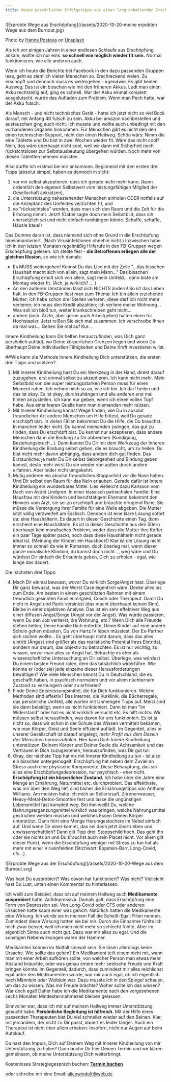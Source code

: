 ```yaml
---
title: Meine persönlichen Erfolgstipps aus einer lang anhaltenden Erschöpfung raus - mit dem Inneren Kind.
---
```

![Erprobte Wege aus Erschöpfung](/assets/2020-10-20-meine erpobten Wege aus dem Burnout.jpg)

<span>Photo by <a href="https://unsplash.com/@annapostovaya?utm_source=unsplash&amp;utm_medium=referral&amp;utm_content=creditCopyText">Hanna Postova</a> on <a href="https://unsplash.com/s/photos/burnout?utm_source=unsplash&amp;utm_medium=referral&amp;utm_content=creditCopyText">Unsplash</a></span>

Als ich vor einigen Jahren in einer endlosen Schlaufe aus Erschöpfung ankam, wollte ich nur eins: **so schnell wie möglich wieder fit sein.** Normal funktionieren, wie alle anderen auch. 

Wenn ich heute die Berichte bei Facebook in den dazu passenden Gruppen lese, geht es ziemlich vielen Menschen so. Erschreckend vielen. Zu erschöpft und dennoch muss es weitergehen - irgendwie. Es gibt keinen Ausweg. Das ist ein bisschen wie mit den früheren Akkus. Ludt man einen Akku rechtzeitig auf, ging es schnell. War der Akku einmal komplett ausgelutscht, wurde das Aufladen zum Problem. Wenn man Pech hatte, war der Akku futsch.  

Als Mensch - und nicht technisches Gerät - hatte ich jetzt nicht so viel Bock darauf, mit Anfang 40 futsch zu sein. Akku bei amazon nachbestellen und austauschen ging auch nicht. Ich musste und wollte auch unbedingt mit den vorhandenen Organen hinkommen. Für Menschen gibt es nicht den den einen technischen Support, nicht den einen Heilweg. Schön wärs: Nimm die eine Tablette und Du bist in zwei Wochen wieder fit. Wäre das nicht cool? Nein, das wäre überhaupt nicht cool, weil wir dann mit Sicherheit noch rücksichtsloser zur Selbstausbeutung übergehen würden. Noch mehr von diesen Tabletten nehmen müssten.  

Also durfte ich erstmal bei mir ankommen. 
Beginnend mit den ersten drei Tipps (absolut simpel, haben es dennoch in sich): 
1. vor mir selbst akzeptieren, dass ich gerade nicht mehr kann, (kann ordentlich den eigenen Selbstwert vom leistungsfähigen Mitglied der Gesellschaft ankratzen),
2. die Unterstützung nahestehender Menschen einholen ODER notfalls auf die Akzeptanz des Umfeldes verzichten (!), und 
3. so "rücksichtslos" werden, dass man sich den Raum und die Zeit für die Erholung nimmt. Jetzt! (Dabei sagte doch mein Selbstbild, dass ich unersetzlich sei und nicht einfach rumhängen könne. Schaffe, schaffe, Häusle baue!)

Das Dumme daran ist, dass niemand sich ohne Grund in die Erschöpfung hineinmanövriert. (Nach Virusinfektionen ohnehin nicht.) Inzwischen habe ich in den letzten Monaten regelmäßig Hilferufe in den FB-Gruppen wegen Erschöpfung gelesen. Ich stellte fest - **die Betroffenen erliegen alle der gleichen Illusion**, so wie ich damals: 
- Es MUSS weitergehen! Kennst Du das Lied mit der Zeile "...das bisschen Haushalt macht sich von allein, sagt mein Mann..." Das bisschen Erschöpfung erholt sich von allein, sagt mein Umfeld... dann biste am Montag wieder fit. (Ach, ja wirklich? ... )  
- An den äußeren Umständen lässt sich NICHTS ändern! So ist das Leben halt. In den FB-Gruppen liest man zum Thema: Ich bin allein erziehende Mutter; ich habe schon drei Stellen verloren, diese darf ich nicht mehr verlieren; ich muss den Kredit abzahlen; ich verliere meine Wohnung... Was soll ich bloß tun, weiter krankschreiben geht nicht...
- andere (insb. Ärzte, aber gerne auch Arbeitgeber) halten einen für Hochstapler. Jetzt reißen Sie sich mal zusammen. Ich verschreibe Ihnen da mal was... Gehen Sie mal auf Kur...

Innere Kindheilung kann Dir helfen herauszufinden, was Dich ganz persönlich auflädt, wo Deine körperlichen Grenzen liegen und worin Du überhaupt Deine individuellen Fähigkeiten und Deine Kraft investieren willst. 

##Wie kann die Methode Innere Kindheilung Dich unterstützen, die ersten drei Tipps umzusetzen?
1. Mit Innerer Kindheilung hast Du ein Werkzeug in der Hand, direkt darauf zuzugehen, erst einmal selbst zu akzeptieren. Ich kann nicht mehr. Mein Selbstbild von der super leistungsstarken Person muss für einen Moment ruhen. Ich nehme mich so an, wie ich bin. Ich darf heilen und das ist okay. Es ist okay, durchzuhängen und alle anderen erst mal hinten anzustellen. Ich kann nur geben, wenn ich einen vollen Topf habe. Aus einer leeren Quelle kann man niemanden mehr nützen.  
2. Mit Innerer Kindheilung kannst Wege finden, wie Du in absolut freundlicher Art andere Menschen um Hilfe bittest, weil Du gerade erschöpft bist. In vielen Fällen bekommst Du die Hilfe, die Du brauchst. In manchen leider nicht. Du kannst niemanden zwingen, das gut zu finden, dass Du erschöpft bist. Du kannst nur akzeptieren, dass andere Menschen dann die Bindung zu Dir abbrechen (Kündigung, Beziehungsbruch...). Dann kannst Du Dir mit dem Werkzeug der Inneren Kindheilung die Bindung selbst geben, die es braucht, um zu heilen. Du bist nicht mehr davon abhängig, dass andere dich gut finden. Das Erstaunliche: je mehr Du Dir selbst Geborgenheit und Bindung geben kannst, desto mehr wirst Du sie wieder von außen durch andere erfahren. Aber leider nicht umgekehrt. 
3. Mutig anderen ein absolut freundliches Stoppschild vor die Nase halten. Und Dir selbst den Raum für das Nein erlauben. Gerade dafür ist Innere Kindheilung ein wunderbares Mittel. Lies vielleicht dazu Karlsson vom Dach von Astrid Lindgren. In einer klassisch patriachalen Familie: Eine Hausfrau mit drei Kindern und berufstätigem Ehemann bekommt den Hinweis vom Arzt, sie sei zu erschöpft und bräuchte dringend Ruhe. Sie müsse die Versorgung ihrer Familie für eine Weile abgeben. Die Mutter sitzt völlig verzweifelt am Esstisch. Dennoch ist eine klare Lösung sofort da: eine Haushälterin. Es dauert in dieser Geschichte einen Tag, dann erscheint eine Haushälterin. Es ist in dieser Geschichte aus den 50ern überhaupt kein moralisches Problem, weder dass die Mutter ihre Koffer ein paar Tage später packt, noch dass diese Haushälterin nicht gerade ideal ist. (Meinung der Kinder: ein Hausbock!) Klar ist die Lösung nicht immer so schnell da wie in Romanen, doch überleg mal, wenn dieser ganze moralische Klimbim, du kannst doch nicht..., weg wäre und Du würdest Dir einfach die Erlaubnis geben, Dich zu erholen - egal, wie lange das dauert.     

Die nächsten drei Tipps: 

4. Mach Dir einmal bewusst, wovor Du wirklich Sorge/Angst hast. Überlege Dir ganz bewusst, was der Worst Case eigentlich wäre. Denke alles bis zum Ende. Am besten in einem geschützten Rahmen mit einem freundlich gesinnten Familienmitglied, Coach oder Therapeut. Damit Du nicht in Angst und Panik versinkst (das macht überhaupt keinen Sinn). Bleibe in einer objektiven Analyse. Das ist ein sehr effektiver Weg aus einer diffusen Angst/Sorge (Angst vor der Angst). Was würde passieren, wenn Du den Job verlierst, die Wohnung, etc.? Wenn Dich alle Freunde stehen ließen, Deine Familie Dich enterbte, Deine Kinder auf eine andere Schule gehen müssten, Du von Hartz IV leben müsstest. Der Ex-Partner sich rächen wollte... Es geht überhaupt nicht darum, dass das alles eintritt (Ängest sind größer als das realistische Potential ihres Eintritts), sondern nur darum, das objektiv zu betrachten. Es ist nur wichtig, zu wissen, wovor man alles so Angst hat. Betrachte es eher als wissenschaftliche Untersuchung an Dir selbst. Überlege, was würdest Du einem besten Freund raten, dem das tatsächlich widerführe. Wie könnte er (oder sie) jede einzelne dieser Herausforderungen bewältigen? Wie viele Menschen kennst Du in Deutschland, die es geschafft haben, in psychisch normalem und vor allem nüchternem Zustand zu verhungern oder zu erfrieren? 
6. Finde Deine Entstressungsmittel, die für Dich funktionieren. Welche Methoden sind effektiv? Das Internet, die Kurklinik, die Bücherregale, das persönliche Umfeld, alle warten mit Unmengen Tipps auf. Meist sind sie dann beleidigt, wenn es nicht funktioniert. Dann ist man "im Widerstand" oder hat es nicht wirklich versucht etc. Es hilft nichts: Wir müssen selbst herausfinden, was davon für uns funktioniert.  Es ist ja nicht so, dass wir schon in der Schule das Wissen vermittelt bekämen, wie man Körper, Geist und Seele effizient auflädt. Im Gegenteil, alles in unserer Gesellschaft ist darauf angelegt, *mehr Profit aus dem Dasein des Menschen herauszuholen.* Hier kann Dich Innere Kindheilung unterstützen. Deinem Körper und Deiner Seele die Achtsamkeit und das Vertrauen in Dich zuzugestehen, herauszufinden, was Dir gut tut.  
7. Okay, der nächste Tipp hat nix mit Innerer Kindheilung zu tun - ist also ein bisschen untergemogelt: Erschöpfung hat neben dem Zuviel an Stress auch eine physische Komponente. Diese Behauptung, das sei alles eine Erschöpfungsdepression, nur psychisch - eher nicht. **Erschöpfung ist ein körperlicher Zustand.**  Ich habe über die Jahre eine Menge an Ernährung, Naturmittel etc. durchprobiert. Das effektivste, was mir über den Weg lief, sind bisher die Ernährungstipps von Anthony Williams. Am meisten halte ich mich an Selleriesaft, Zitronenwasser, Heavy-Metal-Detox-Smoothie fest und lasse die ungünstigen Lebensmittel fast komplett weg. Bei ihm weißt Du, welche Nahrungsergänzungsmittel wirklich was bringen, welche Nahrungsmittel gestrichen werden müssen und welches Essen Deinen Körper unterstützt. Dann hört eine Menge Herumgestochere im Nebel einfach auf. Und wenn Dir einer kommt, das sei doch jetzt übertrieben und unwissenschaftlich?  Dann gilt Tipp drei: Stoppschild hoch. Das geht ihn oder sie nichts an und Du brauchst auch sein Placet nicht. Vor allem gilt dieser Punkt, wenn die Erschöpfung weniger mit Stress zu tun hat als mehr mit einer Virusinfektion (Stichwort: Eppstein-Barr, Long-Covid, cfs...). 

![Erprobte Wege aus der Erschöpfung](/assets/2020-10-20-Wege aus dem Burnout.svg)

Was hast Du ausprobiert? Was davon hat funktioniert? Was nicht? Vielleicht hast Du Lust, unten einen Kommentar zu hinterlassen. 

Ich weiß zum Beispiel, dass ich auf meinem Heilweg auch **Medikamente ausprobiert** hatte. Antidepressiva. Damals galt, dass Erschöpfung eine Form von Depression sei. Von Long-Covid oder CFS oder anderen Ursachen hatte kaum einer was gehört. Natürlich hatten die Medikamente eine Wirkung. Ich würde sie in meinem Fall die Scheiß-Egal-Pillen nennen. Zumindest diese Wirkung hatten sie bei mir. Durch die Einnahme fühlte ich mich zwar besser, weil ich mich nicht mehr so schlecht fühlte. Aber im eigentlich Sinne auch nicht gut. Dazu war mir alles zu egal. Und die sonstigen Nebenwirkungen waren der Hammer. 

Medikamten können im Notfall sinnvoll sein. Sie lösen allerdings keine Ursache. Wie sollte das gehen? Ein Medikament teilt einem nicht mit, wann man mit einer Arbeit aufhören sollte, von welcher Person man etwas mehr Abstand bräuchte, oder was genau einem mehr seelische Freude und Kraft bringen könnte. Im Gegenteil, dadurch, dass zumindest mir alles reichlichst egal unter den Medikamenten wurde, war mir auch egal, ob ich eigentlich noch Männlein oder Weiblein war. Dazu musste ich in den Spiegel schauen, um das zu wissen. Was mir Freude brächte? Woher sollte ich das wissen? War doch egal! Daher habe ich die Medikamente nach den vorgesehenen sechs Monaten Mindesteinnahmezeit bleiben gelassen.  

Sinnvoller war, dass ich mir auf meinem Heilweg immer Unterstützung gesucht habe. **Persönliche Begleitung ist hilfreich.** Mit der Hilfe eines passenden Therapeuten bist Du viel schneller wieder auf den Beinen. Klar, mit jemandem, der nicht zu Dir passt, dauert es leider länger.  Auch ein Therapeut ist nicht über allem erhaben. Insofern, nicht nur Augen auf beim Autokauf.

Du hast den Impuls, Dich auf Deinem Weg mit Innerer Kindheilung von mir Unterstützung zu holen? Dann buche Dir hier Deinen Termin und wir klären gemeinsam, ob meine Unterstützung Dich weiterbringt. 

Kostenloses Strategiegespräch buchen:
**[Termin buchen](https://alicewindolf.youcanbook.me)**

oder schreibe mir eine Email: alicewindolf@web.de




